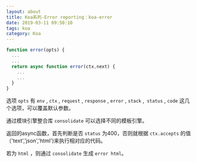 ```yaml
---
layout: about
title: Koa系列-Error reporting：koa-error
date: 2019-03-11 09:50:10
tags: koa
category: Koa
---
```


```javascript
function error(opts) {
  ...
  ...
  return async function error(ctx,next) {
    ...
    ...
  }
}
```

选项 `opts` 有 `env` , `ctx` , `request` , `response` , `error` , `stack` ,` status` , `code` 这几个选项，可以覆盖默认参数。

通过模块引擎整合库 `consolidate` 可以选择不同的模板引擎。

返回的async函数，首先判断是否 `status` 为400，否则就根据 `ctx.accepts` 的值（'text','json','html')来执行相对应的代码。

若为 `html` ，则通过 `consolidate` 生成 `error html`。
